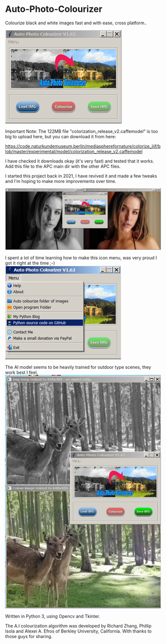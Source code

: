 # Auto-Photo-Colourizer
Colourize black and white images fast and with ease, cross platform..

![Alt Text](https://github.com/Steve-Shambles/Auto-Photo-Colourizer/blob/main/screenshot-main-v162.png)

Important Note: The 122MB file "colorization_release_v2.caffemodel" is too big to upload here, but you can download it from here:

https://code.naturkundemuseum.berlin/mediaspherefornature/colorize_iiif/blob/master/experimental/model/colorization_release_v2.caffemodel

I have checked it downloads okay (it's very fast) and tested that it works. Add this file to the APC main dir with the other APC files.

I started this project back in 2021, I have revived it and made a few tweaks and I'm hoping to make more improvements over time.

![Alt Text](https://github.com/Steve-Shambles/Auto-Photo-Colourizer/blob/main/screenshot-menu-colorizing-v162.png)


I spent a lot of time learning how to make this icon menu, was very proud I got it right at the time ;-)
![Alt Text](https://github.com/Steve-Shambles/Auto-Photo-Colourizer/blob/main/screenshot-menu-v162.png)


The AI model seems to be heavily trained for outdoor type scenes, they work best I feel.
![Alt Text](https://github.com/Steve-Shambles/Auto-Photo-Colourizer/blob/main/screenshot-deer-colourized.png)


Written in Python 3, using Opencv and Tkinter.

The A.I colourization algorithm was developed by Richard Zhang, Phillip Isola and Alexei A. Efros of Berkley University, California. 
With thanks to those guys for sharing.
